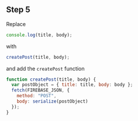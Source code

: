 ## Step 5

Replace 

```javascript
console.log(title, body);
```
with
```javascript
createPost(title, body);
```
and add the `createPost` function
```javascript
function createPost(title, body) {
  var postObject = { title: title, body: body };
  fetch(FIREBASE_JSON, {
    method: "POST",
    body: serialize(postObject)
  });
}
```
